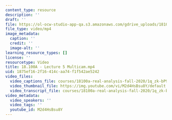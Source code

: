 ```yaml
---
content_type: resource
description: ''
draft: ''
file: https://ol-ocw-studio-app-qa.s3.amazonaws.com/gdrive_uploads/18100a-real-analysis-fall-2020/1q_zk-bP9eY1S2dzcZmK-zIIXu6PGTK1r/18100a-lecture-5-multicam.mp4
file_type: video/mp4
image_metadata:
  caption: ''
  credit: ''
  image-alt: ''
learning_resource_types: []
license: ''
resourcetype: Video
title: 18.100A - Lecture 5 Multicam.mp4
uid: 1875ef16-2f16-414c-aa74-f1f542ae5242
video_files:
  video_captions_file: courses/18100a-real-analysis-fall-2020/1q_zk-bP9eY1S2dzcZmK-zIIXu6PGTK1r_transcript_webvtt
  video_thumbnail_file: https://img.youtube.com/vi/M2d4HsBsu8Y/default.jpg
  video_transcript_file: courses/18100a-real-analysis-fall-2020/1q_zk-bP9eY1S2dzcZmK-zIIXu6PGTK1r_transcript.pdf
video_metadata:
  video_speakers: ''
  video_tags: ''
  youtube_id: M2d4HsBsu8Y
---
```

